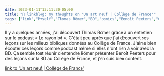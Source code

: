 ---date: 2023-01-11T13:11:30-05:00title: "🔗 linkblog: my thoughts on 'Un art neuf | Collège de France'"tags: ["link","Myself","Thomas Römer","BD","comics","Benoît Peeters","Collège de France"]---Il y a quelques années, j'ai découvert Thimas Römer grâce à un entretien sur le podcast « Le rayon bd ». C'était peu après que j'ai découvert ses leçons sur les milieux bibliques données au Collège de France. J'aime bien écouter ces leçons comme podcast même si elles n'ont rien à voir avec la BD. Ça semble tout réunir d'entendre Römer présenter Benoît Peeters pour des leçons sur la BD au Collège de France, et j'en suis bien content.   [link to 'Un art neuf | Collège de France'](https://www.college-de-france.fr/agenda/lecon-inaugurale/un-art-neuf/un-art-neuf)